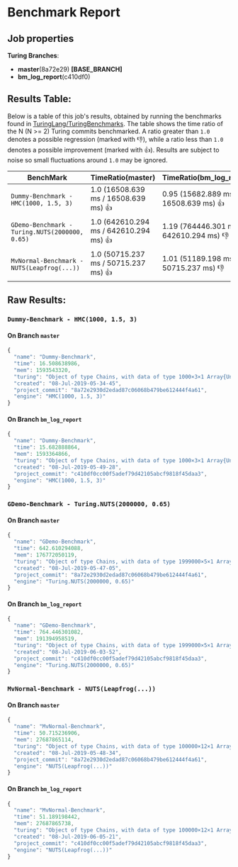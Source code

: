 # Benchmark Report

## Job properties

**Turing Branches**:
- **master**(8a72e29) **[BASE_BRANCH]**
- **bm_log_report**(c410df0) 

## Results Table:

Below is a table of this job's results, obtained by running the
benchmarks found in
[TuringLang/TuringBenchmarks](https://github.com/TuringLang/TuringBenchmarks). The
table shows the time ratio of the N (N >= 2) Turing commits
benchmarked. A ratio greater than `1.0` denotes a possible regression
(marked with :-1:), while a ratio less than `1.0` denotes a possible
improvement (marked with :+1:). Results are subject to
noise so small fluctuations around `1.0` may be ignored.

| BenchMark    |  TimeRatio(master) |  TimeRatio(bm_log_report) | 
| -----------  |  ----------------------- |  ----------------------- | 
| `Dummy-Benchmark - HMC(1000, 1.5, 3)` |  1.0 (16508.639 ms / 16508.639 ms) :+1: |  0.95 (15682.889 ms / 16508.639 ms) :+1: | 
| `GDemo-Benchmark - Turing.NUTS(2000000, 0.65)` |  1.0 (642610.294 ms / 642610.294 ms) :+1: |  1.19 (764446.301 ms / 642610.294 ms) :-1: | 
| `MvNormal-Benchmark - NUTS(Leapfrog(...))` |  1.0 (50715.237 ms / 50715.237 ms) :+1: |  1.01 (51189.198 ms / 50715.237 ms) :-1: | 

## Raw Results:

### `Dummy-Benchmark - HMC(1000, 1.5, 3)`
#### On Branch `master`
```javascript
{
  "name": "Dummy-Benchmark",
  "time": 16.508638986,
  "mem": 1593543320,
  "turing": "Object of type Chains, with data of type 1000×3×1 Array{Union{Missing, Float64},3}\n\nLog evidence      = 0.0\nIterations        = 1:1000\nThinning interval = 1\nChains            = 1\nSamples per chain = 1000\ninternals         = eval_num, lp\nparameters        = p\n\nparameters\n   Mean    SD   Naive SE  MCSE    ESS  \np 0.7253 0.1339   0.0042 0.0241 30.8746\n\n",
  "created": "08-Jul-2019-05-34-45",
  "project_commit": "8a72e2930d2edad87c06068b479be612444f4a61",
  "engine": "HMC(1000, 1.5, 3)"
}

```

#### On Branch `bm_log_report`
```javascript
{
  "name": "Dummy-Benchmark",
  "time": 15.682888864,
  "mem": 1593364866,
  "turing": "Object of type Chains, with data of type 1000×3×1 Array{Union{Missing, Float64},3}\n\nLog evidence      = 0.0\nIterations        = 1:1000\nThinning interval = 1\nChains            = 1\nSamples per chain = 1000\ninternals         = eval_num, lp\nparameters        = p\n\nparameters\n   Mean    SD   Naive SE  MCSE    ESS  \np 0.7251 0.1128   0.0036 0.0163 47.9024\n\n",
  "created": "08-Jul-2019-05-49-28",
  "project_commit": "c410df0cc00f5adef79d42105abcf9818f45daa3",
  "engine": "HMC(1000, 1.5, 3)"
}

```

### `GDemo-Benchmark - Turing.NUTS(2000000, 0.65)`
#### On Branch `master`
```javascript
{
  "name": "GDemo-Benchmark",
  "time": 642.610294088,
  "mem": 176772050119,
  "turing": "Object of type Chains, with data of type 1999000×5×1 Array{Union{Missing, Float64},3}\n\nLog evidence      = 0.0\nIterations        = 1:1999000\nThinning interval = 1\nChains            = 1\nSamples per chain = 1999000\ninternals         = eval_num, lf_eps, lp\nparameters        = m, s\n\nparameters\n   Mean    SD   Naive SE  MCSE        ESS     \nm 1.1665 0.7980   0.0006 0.0013 3.82178233×10⁵\ns 2.0056 1.8832   0.0013 0.0028 4.44057312×10⁵\n\n",
  "created": "08-Jul-2019-05-47-05",
  "project_commit": "8a72e2930d2edad87c06068b479be612444f4a61",
  "engine": "Turing.NUTS(2000000, 0.65)"
}

```

#### On Branch `bm_log_report`
```javascript
{
  "name": "GDemo-Benchmark",
  "time": 764.446301082,
  "mem": 191394958519,
  "turing": "Object of type Chains, with data of type 1999000×5×1 Array{Union{Missing, Float64},3}\n\nLog evidence      = 0.0\nIterations        = 1:1999000\nThinning interval = 1\nChains            = 1\nSamples per chain = 1999000\ninternals         = eval_num, lf_eps, lp\nparameters        = m, s\n\nparameters\n   Mean    SD   Naive SE  MCSE        ESS     \nm 1.1658 0.7899   0.0006 0.0013 3.97475381×10⁵\ns 1.9867 1.8159   0.0013 0.0027 4.37241977×10⁵\n\n",
  "created": "08-Jul-2019-06-03-52",
  "project_commit": "c410df0cc00f5adef79d42105abcf9818f45daa3",
  "engine": "Turing.NUTS(2000000, 0.65)"
}

```

### `MvNormal-Benchmark - NUTS(Leapfrog(...))`
#### On Branch `master`
```javascript
{
  "name": "MvNormal-Benchmark",
  "time": 50.715236906,
  "mem": 27687865114,
  "turing": "Object of type Chains, with data of type 100000×12×1 Array{Union{Missing, Float64},3}\n\nLog evidence      = 0.0\nIterations        = 1:100000\nThinning interval = 1\nChains            = 1\nSamples per chain = 100000\ninternals         = eval_num, lp\nparameters        = θ[8], θ[9], θ[1], θ[3], θ[5], θ[2], θ[7], θ[10], θ[4], θ[6]\n\nparameters\n        Mean    SD   Naive SE  MCSE     ESS   \n θ[1]  0.0115 0.9922   0.0031 0.0117 7240.7176\n θ[2]  0.0076 0.9981   0.0032 0.0123 6615.7174\n θ[3]  0.0202 0.9982   0.0032 0.0118 7195.9388\n θ[4]  0.0087 1.0045   0.0032 0.0119 7158.1216\n θ[5]  0.0131 0.9941   0.0031 0.0114 7560.8486\n θ[6] -0.0116 0.9975   0.0032 0.0120 6932.5954\n θ[7] -0.0135 1.",
  "created": "08-Jul-2019-05-48-34",
  "project_commit": "8a72e2930d2edad87c06068b479be612444f4a61",
  "engine": "NUTS(Leapfrog(...))"
}

```

#### On Branch `bm_log_report`
```javascript
{
  "name": "MvNormal-Benchmark",
  "time": 51.189198442,
  "mem": 27687865738,
  "turing": "Object of type Chains, with data of type 100000×12×1 Array{Union{Missing, Float64},3}\n\nLog evidence      = 0.0\nIterations        = 1:100000\nThinning interval = 1\nChains            = 1\nSamples per chain = 100000\ninternals         = eval_num, lp\nparameters        = θ[8], θ[9], θ[1], θ[3], θ[5], θ[2], θ[7], θ[10], θ[4], θ[6]\n\nparameters\n        Mean    SD   Naive SE  MCSE     ESS   \n θ[1]  0.0039 1.0067   0.0032 0.0120 7030.8733\n θ[2]  0.0053 0.9931   0.0031 0.0117 7251.9544\n θ[3]  0.0089 0.9962   0.0032 0.0118 7108.5656\n θ[4]  0.0057 0.9884   0.0031 0.0118 7009.7850\n θ[5] -0.0217 1.0050   0.0032 0.0117 7363.5113\n θ[6]  0.0030 0.9938   0.0031 0.0116 7337.7133\n θ[7]  0.0018 1.",
  "created": "08-Jul-2019-06-05-21",
  "project_commit": "c410df0cc00f5adef79d42105abcf9818f45daa3",
  "engine": "NUTS(Leapfrog(...))"
}

```


